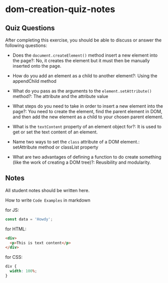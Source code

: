 # dom-creation-quiz-notes

## Quiz Questions

After completing this exercise, you should be able to discuss or answer the following questions:

- Does the `document.createElement()` method insert a new element into the page?: No, it creates the element but it must then be manually inserted onto the page.

- How do you add an element as a child to another element?: Using the appendChild method

- What do you pass as the arguments to the `element.setAttribute()` method?: The attribute and the attribute value

- What steps do you need to take in order to insert a new element into the page?: You need to create the element, find the parent element in DOM, and then add the new element as a child to your chosen parent element.

- What is the `textContent` property of an element object for?: It is used to get or set the text content of an element.

- Name two ways to set the `class` attribute of a DOM element.: setAttribute method or classList property

- What are two advantages of defining a function to do create something (like the work of creating a DOM tree)?: Reusibility and modularity.

## Notes

All student notes should be written here.

How to write `Code Examples` in markdown

for JS:

```javascript
const data = 'Howdy';
```

for HTML:

```html
<div>
  <p>This is text content</p>
</div>
```

for CSS:

```css
div {
  width: 100%;
}
```
